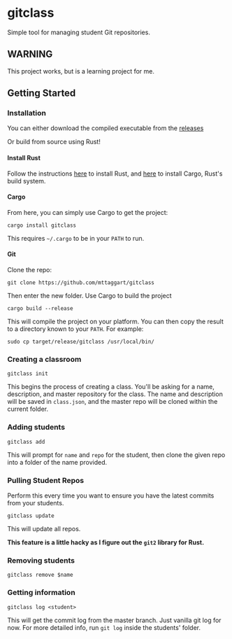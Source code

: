 # gitclass
Simple tool for managing student Git repositories.

## WARNING
This project works, but is a learning project for me.

## Getting Started

### Installation
You can either download the compiled executable from the [releases](https://github.com/mttaggart/gitclass/releases)

Or build from source using Rust!

#### Install Rust

Follow the instructions [here](https://www.rust-lang.org) to install Rust, and [here](https://crates.io/install) to install Cargo, Rust's build system.

#### Cargo

From here, you can simply use Cargo to get the project:

    cargo install gitclass

This requires `~/.cargo` to be in your `PATH` to run.

#### Git

Clone the repo:

    git clone https://github.com/mttaggart/gitclass


Then enter the new folder. Use Cargo to build the project

    cargo build --release

This will compile the project on your platform. You can then copy the result to a directory known to your `PATH`. For example:

    sudo cp target/release/gitclass /usr/local/bin/


### Creating a classroom

    gitclass init 

This begins the process of creating a class. You'll be asking for a name, description, and master repository for the class. The name and description will be saved in `class.json`, and the master repo will be cloned within the current folder. 

### Adding students

    gitclass add

This will prompt for `name` and `repo` for the student, then clone the given repo into a folder of the name provided.

### Pulling Student Repos
Perform this every time you want to ensure you have the latest commits from your students.

    gitclass update

This will update all repos.

**This feature is a little hacky as I figure out the `git2` library for Rust.**

### Removing students

    gitclass remove $name

### Getting information

    gitclass log <student>

This will get the commit log from the master branch. Just vanilla git log for now. For more detailed info, run `git log` inside the students' folder.
